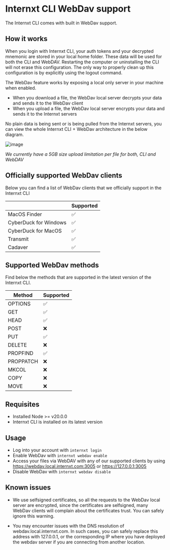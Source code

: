 # Internxt CLI WebDav support

The Internxt CLI comes with built in WebDav support.

## How it works

When you login with Internxt CLI, your auth tokens and your decrypted mnemonic are stored in your local home folder. These data will be used for both the CLI and WebDAV. Restarting the computer or uninstalling the CLI will not erase this configuration. The only way to properly clean up this configuration is by explicitly using the logout command.

The WebDav feature works by exposing a local only server in your machine when enabled.

- When you download a file, the WebDav local server decrypts your data and sends it to the WebDav client
- When you upload a file, the WebDav local server encrypts your data and sends it to the Internxt servers

No plain data is being sent or is being pulled from the Internxt servers, you can view the whole Internxt CLI + WebDav architecture in the below diagram.

![image](https://raw.githubusercontent.com/internxt/cli/main/public/webdav-how-it-works.png)

*We currently have a 5GB size upload limitation per file for both, CLI and WebDAV*

## Officially supported WebDav clients

Below you can find a list of WebDav clients that we officially support in the Internxt CLI

|                       | Supported |
| --------------------- | --------- |
| MacOS Finder          | ✅        |
| CyberDuck for Windows | ✅        |
| CyberDuck for MacOS   | ✅        |
| Transmit              | ✅        |
| Cadaver               | ✅        |

## Supported WebDav methods

Find below the methods that are supported in the latest version of the Internxt CLI.

| Method    | Supported |
| --------- | --------- |
| OPTIONS   | ✅        |
| GET       | ✅        |
| HEAD      | ✅        |
| POST      | ❌        |
| PUT       | ✅        |
| DELETE    | ❌        |
| PROPFIND  | ✅        |
| PROPPATCH | ❌        |
| MKCOL     | ❌        |
| COPY      | ❌        |
| MOVE      | ❌        |

## Requisites

- Installed Node >= v20.0.0
- Internxt CLI is installed on its latest version

## Usage

- Log into your account with `internxt login`
- Enable WebDav with `internxt webdav enable`
- Access your files via WebDAV with any of our supported clients by using https://webdav.local.internxt.com:3005 or https://127.0.0.1:3005
- Disable WebDav with `internxt webdav disable`

## Known issues

- We use selfsigned certificates, so all the requests to the WebDav local server are encrypted, since the certificates are selfsigned, many WebDav clients will complain about the certificates trust. You can safely ignore this warning.

- You may encounter issues with the DNS resolution of webdav.local.internxt.com. In such cases, you can safely replace this address with 127.0.0.1, or the corresponding IP where you have deployed the webdav server if you are connecting from another location.